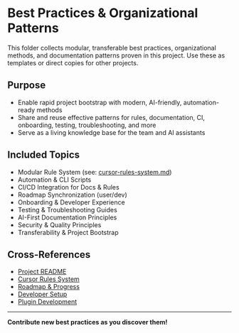 # Best Practices & Organizational Patterns

This folder collects modular, transferable best practices, organizational methods, and documentation patterns proven in this project. Use these as templates or direct copies for other projects.

## Purpose
- Enable rapid project bootstrap with modern, AI-friendly, automation-ready methods
- Share and reuse effective patterns for rules, documentation, CI, onboarding, testing, troubleshooting, and more
- Serve as a living knowledge base for the team and AI assistants

## Included Topics
- Modular Rule System (see: [cursor-rules-system.md](../cursor-rules-system.md))
- Automation & CLI Scripts
- CI/CD Integration for Docs & Rules
- Roadmap Synchronization (user/dev)
- Onboarding & Developer Experience
- Testing & Troubleshooting Guides
- AI-First Documentation Principles
- Security & Quality Principles
- Transferability & Project Bootstrap

## Cross-References
- [Project README](../../README.md)
- [Cursor Rules System](../cursor-rules-system.md)
- [Roadmap & Progress](../../memory-bank/progress.md)
- [Developer Setup](../../DEVELOPER_SETUP.md)
- [Plugin Development](../../PLUGIN_DEVELOPMENT.md)

---

**Contribute new best practices as you discover them!** 